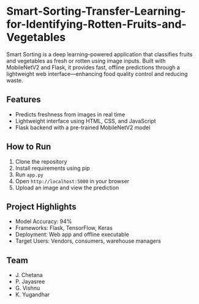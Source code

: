 # Smart-Sorting-Transfer-Learning-for-Identifying-Rotten-Fruits-and-Vegetables
Smart Sorting is a deep learning–powered application that classifies fruits and vegetables as fresh or rotten using image inputs. Built with MobileNetV2 and Flask, it provides fast, offline predictions through a lightweight web interface—enhancing food quality control and reducing waste.

## Features

- Predicts freshness from images in real time   
- Lightweight interface using HTML, CSS, and JavaScript  
- Flask backend with a pre-trained MobileNetV2 model  
 
## How to Run

1. Clone the repository  
2. Install requirements using pip  
3. Run `app.py`  
4. Open `http://localhost:5000` in your browser  
5. Upload an image and view the prediction  

## Project Highlights

- Model Accuracy: 94%  
- Frameworks: Flask, TensorFlow, Keras  
- Deployment: Web app and offline executable  
- Target Users: Vendors, consumers, warehouse managers  

## Team

- J. Chetana  
- P. Jayasree
- G. Vishnu
- K. Yugandhar
